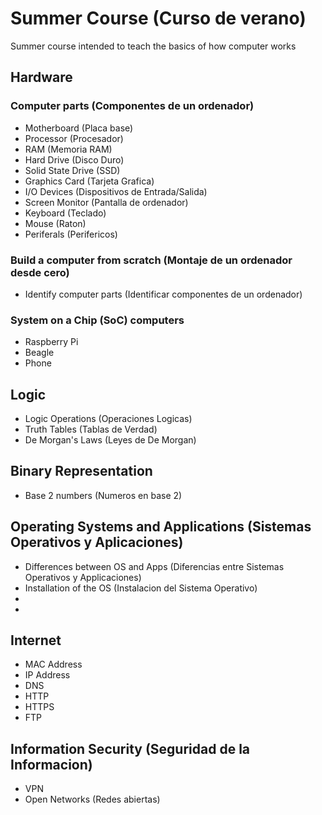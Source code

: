 # Summer Course (Curso de verano)

Summer course intended to teach the basics of how computer works

## Hardware

### Computer parts (Componentes de un ordenador)

* Motherboard (Placa base)
* Processor (Procesador)
* RAM (Memoria RAM)
* Hard Drive (Disco Duro)
* Solid State Drive (SSD)
* Graphics Card (Tarjeta Grafica)
* I/O Devices (Dispositivos de Entrada/Salida)
 * Screen Monitor (Pantalla de ordenador)
 * Keyboard (Teclado)
 * Mouse (Raton)
 * Periferals (Perifericos)

### Build a computer from scratch (Montaje de un ordenador desde cero)

* Identify computer parts (Identificar componentes de un ordenador)

### System on a Chip (SoC) computers

* Raspberry Pi
* Beagle
* Phone

## Logic

* Logic Operations (Operaciones Logicas)
* Truth Tables (Tablas de Verdad)
* De Morgan's Laws (Leyes de De Morgan)

## Binary Representation

* Base 2 numbers (Numeros en base 2)

## Operating Systems and Applications (Sistemas Operativos y Aplicaciones)

* Differences between OS and Apps (Diferencias entre Sistemas Operativos y Applicaciones)
* Installation of the OS (Instalacion del Sistema Operativo)
* 
* 

## Internet

* MAC Address
* IP Address
* DNS
* HTTP
* HTTPS
* FTP

## Information Security (Seguridad de la Informacion)

* VPN
* Open Networks (Redes abiertas)

